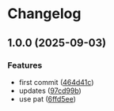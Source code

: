 # Changelog

## 1.0.0 (2025-09-03)


### Features

* first commit ([464d41c](https://github.com/ardetrick/release-please-playground/commit/464d41c9ed374a96a90cd8e1f9ccc555db4cfbd7))
* updates ([97cd99b](https://github.com/ardetrick/release-please-playground/commit/97cd99b40df1c618d61ee273fe57f13d6897079e))
* use pat ([6ffd5ee](https://github.com/ardetrick/release-please-playground/commit/6ffd5eeaf8a090e9f424f587f81d5295804eedb8))
